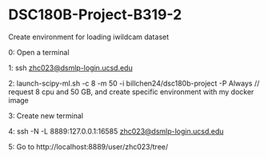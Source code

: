 # DSC180B-Project-B319-2

Create environment for loading iwildcam dataset 

0: Open a terminal 

1: ssh zhc023@dsmlp-login.ucsd.edu 

2: launch-scipy-ml.sh -c 8 -m 50 -i billchen24/dsc180b-project -P Always // request 8 cpu and 50 GB, and create specific environment with my docker image 

3: Create new terminal 

4: ssh -N -L 8889:127.0.0.1:16585 zhc023@dsmlp-login.ucsd.edu

5: Go to http://localhost:8889/user/zhc023/tree/ 
